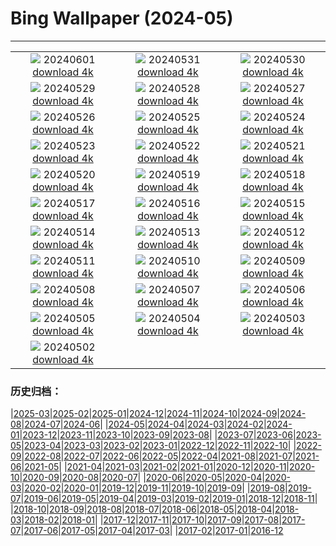 # Bing Wallpaper (2024-05)
**************
| | | |
| :----: | :----: | :----: |
| ![](https://www.bing.com/th?id=OHR.PrideMonthSF_EN-GB6271318842_1920x1080.jpg) 20240601 [download 4k](https://www.bing.com/th?id=OHR.PrideMonthSF_EN-GB6271318842_UHD.jpg) | ![](https://www.bing.com/th?id=OHR.YorkshireDalesNP_EN-GB1861917445_1920x1080.jpg) 20240531 [download 4k](https://www.bing.com/th?id=OHR.YorkshireDalesNP_EN-GB1861917445_UHD.jpg) | ![](https://www.bing.com/th?id=OHR.Everglades90th_EN-GB0429923413_1920x1080.jpg) 20240530 [download 4k](https://www.bing.com/th?id=OHR.Everglades90th_EN-GB0429923413_UHD.jpg) |
| ![](https://www.bing.com/th?id=OHR.MullOtter_EN-GB2549170693_1920x1080.jpg) 20240529 [download 4k](https://www.bing.com/th?id=OHR.MullOtter_EN-GB2549170693_UHD.jpg) | ![](https://www.bing.com/th?id=OHR.MeteoraMonastery_EN-GB1630086453_1920x1080.jpg) 20240528 [download 4k](https://www.bing.com/th?id=OHR.MeteoraMonastery_EN-GB1630086453_UHD.jpg) | ![](https://www.bing.com/th?id=OHR.HayFestival2024_EN-GB9332975021_1920x1080.jpg) 20240527 [download 4k](https://www.bing.com/th?id=OHR.HayFestival2024_EN-GB9332975021_UHD.jpg) |
| ![](https://www.bing.com/th?id=OHR.MethowWildflowers_EN-GB8398636525_1920x1080.jpg) 20240526 [download 4k](https://www.bing.com/th?id=OHR.MethowWildflowers_EN-GB8398636525_UHD.jpg) | ![](https://www.bing.com/th?id=OHR.MoroccoBenhaddou_EN-GB8113662497_1920x1080.jpg) 20240525 [download 4k](https://www.bing.com/th?id=OHR.MoroccoBenhaddou_EN-GB8113662497_UHD.jpg) | ![](https://www.bing.com/th?id=OHR.OrdesaNationalPark_EN-GB0404903199_1920x1080.jpg) 20240524 [download 4k](https://www.bing.com/th?id=OHR.OrdesaNationalPark_EN-GB0404903199_UHD.jpg) |
| ![](https://www.bing.com/th?id=OHR.IndianStarTortoise_EN-GB7128491716_1920x1080.jpg) 20240523 [download 4k](https://www.bing.com/th?id=OHR.IndianStarTortoise_EN-GB7128491716_UHD.jpg) | ![](https://www.bing.com/th?id=OHR.SnowGumTasmania_EN-GB6373845319_1920x1080.jpg) 20240522 [download 4k](https://www.bing.com/th?id=OHR.SnowGumTasmania_EN-GB6373845319_UHD.jpg) | ![](https://www.bing.com/th?id=OHR.ChelseaFlowerUK_EN-GB5786159001_1920x1080.jpg) 20240521 [download 4k](https://www.bing.com/th?id=OHR.ChelseaFlowerUK_EN-GB5786159001_UHD.jpg) |
| ![](https://www.bing.com/th?id=OHR.HoneycombBee_EN-GB4546978575_1920x1080.jpg) 20240520 [download 4k](https://www.bing.com/th?id=OHR.HoneycombBee_EN-GB4546978575_UHD.jpg) | ![](https://www.bing.com/th?id=OHR.VernazzaItaly_EN-GB4204136839_1920x1080.jpg) 20240519 [download 4k](https://www.bing.com/th?id=OHR.VernazzaItaly_EN-GB4204136839_UHD.jpg) | ![](https://www.bing.com/th?id=OHR.MuseumWhale_EN-GB3804883018_1920x1080.jpg) 20240518 [download 4k](https://www.bing.com/th?id=OHR.MuseumWhale_EN-GB3804883018_UHD.jpg) |
| ![](https://www.bing.com/th?id=OHR.TarangireElephants_EN-GB3515198884_1920x1080.jpg) 20240517 [download 4k](https://www.bing.com/th?id=OHR.TarangireElephants_EN-GB3515198884_UHD.jpg) | ![](https://www.bing.com/th?id=OHR.DayOfLight_EN-GB6642931428_1920x1080.jpg) 20240516 [download 4k](https://www.bing.com/th?id=OHR.DayOfLight_EN-GB6642931428_UHD.jpg) | ![](https://www.bing.com/th?id=OHR.BlueCityIndia_EN-GB6388449012_1920x1080.jpg) 20240515 [download 4k](https://www.bing.com/th?id=OHR.BlueCityIndia_EN-GB6388449012_UHD.jpg) |
| ![](https://www.bing.com/th?id=OHR.CarlsbadNP_EN-GB5824134206_1920x1080.jpg) 20240514 [download 4k](https://www.bing.com/th?id=OHR.CarlsbadNP_EN-GB5824134206_UHD.jpg) | ![](https://www.bing.com/th?id=OHR.NamibiaCanyon_EN-GB4973769370_1920x1080.jpg) 20240513 [download 4k](https://www.bing.com/th?id=OHR.NamibiaCanyon_EN-GB4973769370_UHD.jpg) | ![](https://www.bing.com/th?id=OHR.SkiddawMassifUK_EN-GB5449719093_1920x1080.jpg) 20240512 [download 4k](https://www.bing.com/th?id=OHR.SkiddawMassifUK_EN-GB5449719093_UHD.jpg) |
| ![](https://www.bing.com/th?id=OHR.TexasIndigoBunting_EN-GB6986084120_1920x1080.jpg) 20240511 [download 4k](https://www.bing.com/th?id=OHR.TexasIndigoBunting_EN-GB6986084120_UHD.jpg) | ![](https://www.bing.com/th?id=OHR.MisoolRajaAmpat_EN-GB1531372722_1920x1080.jpg) 20240510 [download 4k](https://www.bing.com/th?id=OHR.MisoolRajaAmpat_EN-GB1531372722_UHD.jpg) | ![](https://www.bing.com/th?id=OHR.EmirganPark_EN-GB1032868040_1920x1080.jpg) 20240509 [download 4k](https://www.bing.com/th?id=OHR.EmirganPark_EN-GB1032868040_UHD.jpg) |
| ![](https://www.bing.com/th?id=OHR.PortMarseille_EN-GB8988650958_1920x1080.jpg) 20240508 [download 4k](https://www.bing.com/th?id=OHR.PortMarseille_EN-GB8988650958_UHD.jpg) | ![](https://www.bing.com/th?id=OHR.LittleDuckling_EN-GB2863897779_1920x1080.jpg) 20240507 [download 4k](https://www.bing.com/th?id=OHR.LittleDuckling_EN-GB2863897779_UHD.jpg) | ![](https://www.bing.com/th?id=OHR.JediMonastery_EN-GB8506812300_1920x1080.jpg) 20240506 [download 4k](https://www.bing.com/th?id=OHR.JediMonastery_EN-GB8506812300_UHD.jpg) |
| ![](https://www.bing.com/th?id=OHR.SanMiguelAllende_EN-GB7729877471_1920x1080.jpg) 20240505 [download 4k](https://www.bing.com/th?id=OHR.SanMiguelAllende_EN-GB7729877471_UHD.jpg) | ![](https://www.bing.com/th?id=OHR.BrightonPierFestival_EN-GB6742125656_1920x1080.jpg) 20240504 [download 4k](https://www.bing.com/th?id=OHR.BrightonPierFestival_EN-GB6742125656_UHD.jpg) | ![](https://www.bing.com/th?id=OHR.SonoranSpring_EN-GB6882953741_1920x1080.jpg) 20240503 [download 4k](https://www.bing.com/th?id=OHR.SonoranSpring_EN-GB6882953741_UHD.jpg) |
| ![](https://www.bing.com/th?id=OHR.CratersOfTheMoon_EN-GB6307433192_1920x1080.jpg) 20240502 [download 4k](https://www.bing.com/th?id=OHR.CratersOfTheMoon_EN-GB6307433192_UHD.jpg) |  |  |

### 历史归档：

|[2025-03](/2025-03/2025-03.md)|[2025-02](/2025-02/2025-02.md)|[2025-01](/2025-01/2025-01.md)|[2024-12](/2024-12/2024-12.md)|[2024-11](/2024-11/2024-11.md)|[2024-10](/2024-10/2024-10.md)|[2024-09](/2024-09/2024-09.md)|[2024-08](/2024-08/2024-08.md)|[2024-07](/2024-07/2024-07.md)|[2024-06](/2024-06/2024-06.md)|
|[2024-05](/2024-05/2024-05.md)|[2024-04](/2024-04/2024-04.md)|[2024-03](/2024-03/2024-03.md)|[2024-02](/2024-02/2024-02.md)|[2024-01](/2024-01/2024-01.md)|[2023-12](/2023-12/2023-12.md)|[2023-11](/2023-11/2023-11.md)|[2023-10](/2023-10/2023-10.md)|[2023-09](/2023-09/2023-09.md)|[2023-08](/2023-08/2023-08.md)|
|[2023-07](/2023-07/2023-07.md)|[2023-06](/2023-06/2023-06.md)|[2023-05](/2023-05/2023-05.md)|[2023-04](/2023-04/2023-04.md)|[2023-03](/2023-03/2023-03.md)|[2023-02](/2023-02/2023-02.md)|[2023-01](/2023-01/2023-01.md)|[2022-12](/2022-12/2022-12.md)|[2022-11](/2022-11/2022-11.md)|[2022-10](/2022-10/2022-10.md)|
|[2022-09](/2022-09/2022-09.md)|[2022-08](/2022-08/2022-08.md)|[2022-07](/2022-07/2022-07.md)|[2022-06](/2022-06/2022-06.md)|[2022-05](/2022-05/2022-05.md)|[2022-04](/2022-04/2022-04.md)|[2021-08](/2021-08/2021-08.md)|[2021-07](/2021-07/2021-07.md)|[2021-06](/2021-06/2021-06.md)|[2021-05](/2021-05/2021-05.md)|
|[2021-04](/2021-04/2021-04.md)|[2021-03](/2021-03/2021-03.md)|[2021-02](/2021-02/2021-02.md)|[2021-01](/2021-01/2021-01.md)|[2020-12](/2020-12/2020-12.md)|[2020-11](/2020-11/2020-11.md)|[2020-10](/2020-10/2020-10.md)|[2020-09](/2020-09/2020-09.md)|[2020-08](/2020-08/2020-08.md)|[2020-07](/2020-07/2020-07.md)|
|[2020-06](/2020-06/2020-06.md)|[2020-05](/2020-05/2020-05.md)|[2020-04](/2020-04/2020-04.md)|[2020-03](/2020-03/2020-03.md)|[2020-02](/2020-02/2020-02.md)|[2020-01](/2020-01/2020-01.md)|[2019-12](/2019-12/2019-12.md)|[2019-11](/2019-11/2019-11.md)|[2019-10](/2019-10/2019-10.md)|[2019-09](/2019-09/2019-09.md)|
|[2019-08](/2019-08/2019-08.md)|[2019-07](/2019-07/2019-07.md)|[2019-06](/2019-06/2019-06.md)|[2019-05](/2019-05/2019-05.md)|[2019-04](/2019-04/2019-04.md)|[2019-03](/2019-03/2019-03.md)|[2019-02](/2019-02/2019-02.md)|[2019-01](/2019-01/2019-01.md)|[2018-12](/2018-12/2018-12.md)|[2018-11](/2018-11/2018-11.md)|
|[2018-10](/2018-10/2018-10.md)|[2018-09](/2018-09/2018-09.md)|[2018-08](/2018-08/2018-08.md)|[2018-07](/2018-07/2018-07.md)|[2018-06](/2018-06/2018-06.md)|[2018-05](/2018-05/2018-05.md)|[2018-04](/2018-04/2018-04.md)|[2018-03](/2018-03/2018-03.md)|[2018-02](/2018-02/2018-02.md)|[2018-01](/2018-01/2018-01.md)|
|[2017-12](/2017-12/2017-12.md)|[2017-11](/2017-11/2017-11.md)|[2017-10](/2017-10/2017-10.md)|[2017-09](/2017-09/2017-09.md)|[2017-08](/2017-08/2017-08.md)|[2017-07](/2017-07/2017-07.md)|[2017-06](/2017-06/2017-06.md)|[2017-05](/2017-05/2017-05.md)|[2017-04](/2017-04/2017-04.md)|[2017-03](/2017-03/2017-03.md)|
|[2017-02](/2017-02/2017-02.md)|[2017-01](/2017-01/2017-01.md)|[2016-12](/2016-12/2016-12.md)